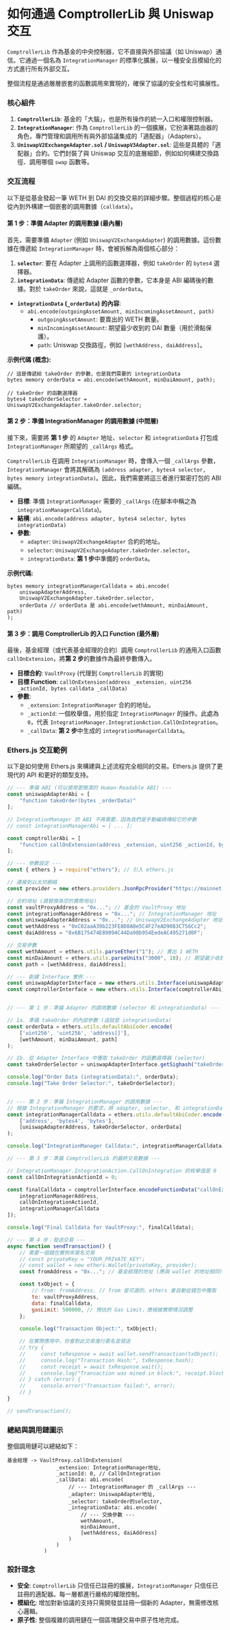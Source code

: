 # 如何通過 ComptrollerLib 與 Uniswap 交互

`ComptrollerLib` 作為基金的中央控制器，它不直接與外部協議（如 Uniswap）通信。它通過一個名為 `IntegrationManager` 的標準化擴展，以一種安全且模組化的方式進行所有外部交互。

整個流程是通過層層嵌套的函數調用來實現的，確保了協議的安全性和可擴展性。

### 核心組件

1.  **`ComptrollerLib`**: 基金的「大腦」，也是所有操作的統一入口和權限控制器。
2.  **`IntegrationManager`**: 作為 `ComptrollerLib` 的一個擴展，它扮演著路由器的角色，專門管理和調用所有與外部協議集成的「適配器」（Adapters）。
3.  **`UniswapV2ExchangeAdapter.sol` / `UniswapV3Adapter.sol`**: 這些是具體的「適配器」合約。它們封裝了與 Uniswap 交互的底層細節，例如如何構建交換路徑、調用哪個 `swap` 函數等。

### 交互流程

以下是從基金發起一筆 WETH 到 DAI 的交換交易的詳細步驟。整個過程的核心是從內到外構建一個嵌套的調用數據（`calldata`）。

#### 第 1 步：準備 Adapter 的調用數據 (最內層)

首先，需要準備 `Adapter` (例如 `UniswapV2ExchangeAdapter`) 的調用數據。這份數據在傳遞給 `IntegrationManager` 時，會被拆解為兩個核心部分：

1.  **`selector`**: 要在 Adapter 上調用的函數選擇器，例如 `takeOrder` 的 `bytes4` 選擇器。
2.  **`integrationData`**: 傳遞給 Adapter 函數的參數，它本身是 ABI 編碼後的數據。對於 `takeOrder` 來說，這就是 `_orderData`。

- **`integrationData` (`_orderData`) 的內容**:
  - `abi.encode(outgoingAssetAmount, minIncomingAssetAmount, path)`
    - `outgoingAssetAmount`: 要賣出的 WETH 數量。
    - `minIncomingAssetAmount`: 期望最少收到的 DAI 數量（用於滑點保護）。
    - `path`: Uniswap 交換路徑，例如 `[wethAddress, daiAddress]`。

**示例代碼 (概念):**
```solidity
// 這是傳遞給 takeOrder 的參數，也是我們需要的 integrationData
bytes memory orderData = abi.encode(wethAmount, minDaiAmount, path);

// takeOrder 的函數選擇器
bytes4 takeOrderSelector = UniswapV2ExchangeAdapter.takeOrder.selector;
```

#### 第 2 步：準備 IntegrationManager 的調用數據 (中間層)

接下來，需要將 **第 1 步** 的 `Adapter` 地址、`selector` 和 `integrationData` 打包成 `IntegrationManager` 所期望的 `_callArgs` 格式。

`ComptrollerLib` 在調用 `IntegrationManager` 時，會傳入一個 `_callArgs` 參數，`IntegrationManager` 會將其解碼為 `(address adapter, bytes4 selector, bytes memory integrationData)`。因此，我們需要將這三者進行緊密打包的 ABI 編碼。

- **目標**: 準備 `IntegrationManager` 需要的 `_callArgs` (在腳本中稱之為 `integrationManagerCalldata`)。
- **結構**: `abi.encode(address adapter, bytes4 selector, bytes integrationData)`
- **參數**:
  - `adapter`: `UniswapV2ExchangeAdapter` 合約的地址。
  - `selector`: `UniswapV2ExchangeAdapter.takeOrder.selector`。
  - `integrationData`: **第 1 步**中準備的 `orderData`。

**示例代碼:**
```solidity
bytes memory integrationManagerCalldata = abi.encode(
    uniswapAdapterAddress,
    UniswapV2ExchangeAdapter.takeOrder.selector,
    orderData // orderData 是 abi.encode(wethAmount, minDaiAmount, path)
);
```

#### 第 3 步：調用 ComptrollerLib 的入口 Function (最外層)

最後，基金經理（或代表基金經理的合約）調用 `ComptrollerLib` 的通用入口函數 `callOnExtension`，將**第 2 步**的數據作為最終參數傳入。

- **目標合約**: `VaultProxy` (代理到 `ComptrollerLib` 的實現)
- **目標 Function**: `callOnExtension(address _extension, uint256 _actionId, bytes calldata _callData)`
- **參數**:
  - `_extension`: `IntegrationManager` 合約的地址。
  - `_actionId`: 一個枚舉值，用於指定 `IntegrationManager` 的操作。此處為 `0`，代表 `IntegrationManager.IntegrationAction.CallOnIntegration`。
  - `_callData`: **第 2 步**中生成的 `integrationManagerCalldata`。

### Ethers.js 交互範例

以下是如何使用 Ethers.js 來構建與上述流程完全相同的交易。Ethers.js 提供了更現代的 API 和更好的類型支持。

```javascript
// --- 準備 ABI (可以使用更簡潔的 Human-Readable ABI) ---
const uniswapAdapterAbi = [
    "function takeOrder(bytes _orderData)"
];

// IntegrationManager 的 ABI 不再需要，因為我們是手動編碼傳給它的參數
// const integrationManagerAbi = [ ... ];

const comptrollerAbi = [
    "function callOnExtension(address _extension, uint256 _actionId, bytes _callData)"
];

// --- 參數設定 ---
const { ethers } = require("ethers"); // 引入 ethers.js

// 連接到以太坊網絡
const provider = new ethers.providers.JsonRpcProvider("https://mainnet.infura.io/v3/YOUR_PROJECT_ID");

// 合約地址 (請替換為您的實際地址)
const vaultProxyAddress = "0x..."; // 基金的 VaultProxy 地址
const integrationManagerAddress = "0x..."; // IntegrationManager 地址
const uniswapAdapterAddress = "0x..."; // UniswapV2ExchangeAdapter 地址
const wethAddress = "0xC02aaA39b223FE8D0A0e5C4F27eAD9083C756Cc2";
const daiAddress = "0x6B175474E89094C44Da98b954EedeAC495271d0F";

// 交易參數
const wethAmount = ethers.utils.parseEther("1"); // 賣出 1 WETH
const minDaiAmount = ethers.utils.parseUnits("3000", 18); // 期望最少收到 3000 DAI (DAI 也是 18 位小數)
const path = [wethAddress, daiAddress];

// --- 創建 Interface 實例 ---
const uniswapAdapterInterface = new ethers.utils.Interface(uniswapAdapterAbi);
const comptrollerInterface = new ethers.utils.Interface(comptrollerAbi);


// --- 第 1 步：準備 Adapter 的調用數據 (selector 和 integrationData) ---

// 1a. 準備 takeOrder 的內部參數 (這就是 integrationData)
const orderData = ethers.utils.defaultAbiCoder.encode(
    ['uint256', 'uint256', 'address[]'],
    [wethAmount, minDaiAmount, path]
);

// 1b. 從 Adapter Interface 中獲取 takeOrder 的函數選擇器 (selector)
const takeOrderSelector = uniswapAdapterInterface.getSighash("takeOrder");

console.log("Order Data (integrationData):", orderData);
console.log("Take Order Selector:", takeOrderSelector);


// --- 第 2 步：準備 IntegrationManager 的調用數據 ---
// 根據 IntegrationManager 的要求，將 adapter, selector, 和 integrationData 進行 ABI 編碼
const integrationManagerCalldata = ethers.utils.defaultAbiCoder.encode(
    ['address', 'bytes4', 'bytes'],
    [uniswapAdapterAddress, takeOrderSelector, orderData]
);

console.log("IntegrationManager Calldata:", integrationManagerCalldata);

// --- 第 3 步：準備 ComptrollerLib 的最終交易數據 ---

// IntegrationManager.IntegrationAction.CallOnIntegration 的枚舉值是 0
const callOnIntegrationActionId = 0; 

const finalCalldata = comptrollerInterface.encodeFunctionData("callOnExtension", [
    integrationManagerAddress,
    callOnIntegrationActionId,
    integrationManagerCalldata
]);

console.log("Final Calldata for VaultProxy:", finalCalldata);

// --- 第 4 步：發送交易 ---
async function sendTransaction() {
    // 需要一個錢包實例來簽名交易
    // const privateKey = "YOUR_PRIVATE_KEY";
    // const wallet = new ethers.Wallet(privateKey, provider);
    const fromAddress = "0x..."; // 基金經理的地址 (應與 wallet 的地址相同)

    const txObject = {
        // from: fromAddress, // from 是可選的，ethers 會自動從錢包中獲取
        to: vaultProxyAddress,
        data: finalCalldata,
        gasLimit: 500000, // 預估的 Gas Limit，應根據實際情況調整
    };
    
    console.log("Transaction Object:", txObject);

    // 在實際應用中，你會對此交易進行簽名並發送
    // try {
    //     const txResponse = await wallet.sendTransaction(txObject);
    //     console.log("Transaction Hash:", txResponse.hash);
    //     const receipt = await txResponse.wait();
    //     console.log("Transaction was mined in block:", receipt.blockNumber);
    // } catch (error) {
    //     console.error("Transaction failed:", error);
    // }
}

// sendTransaction();
```

### 總結與調用鏈圖示

整個調用鏈可以總結如下：

```
基金經理 -> VaultProxy.callOnExtension(
                _extension: IntegrationManager地址,
                _actionId: 0, // CallOnIntegration
                _callData: abi.encode(
                    // --- IntegrationManager 的 _callArgs ---
                    _adapter: UniswapAdapter地址,
                    _selector: takeOrder的selector,
                    _integrationData: abi.encode(
                        // --- 交換參數 ---
                        wethAmount,
                        minDaiAmount,
                        [wethAddress, daiAddress]
                    )
                )
            )
```

### 設計理念

- **安全**: `ComptrollerLib` 只信任已註冊的擴展，`IntegrationManager` 只信任已註冊的適配器。每一層都進行嚴格的權限控制。
- **模組化**: 增加對新協議的支持只需開發並註冊一個新的 Adapter，無需修改核心邏輯。
- **原子性**: 整個複雜的調用鏈在一個區塊鏈交易中原子性地完成。